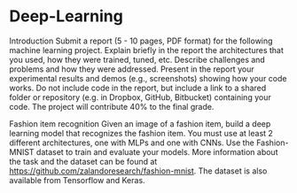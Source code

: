 # Deep-Learning
Introduction
Submit a report (5 - 10 pages, PDF format) for the following machine learning project. 
Explain briefly in the report the architectures that you used, how they were trained, tuned, etc. 
Describe challenges and problems and how they were addressed. 
Present in the report your experimental results and demos (e.g., screenshots) showing how your code works. 
Do not include code in the report, but include a link to a shared folder or repository (e.g. in Dropbox, GitHub, Bitbucket) containing your code. 
The project will contribute 40% to the final grade.

Fashion item recognition
Given an image of a fashion item, build a deep learning model that recognizes the fashion item. 
You must use at least 2 different architectures, one with MLPs and one with CNNs. Use the Fashion-MNIST dataset to train and evaluate your models. 
More information about the task and the dataset can be found at https://github.com/zalandoresearch/fashion-mnist. 
The dataset is also available from Tensorflow and Keras.
